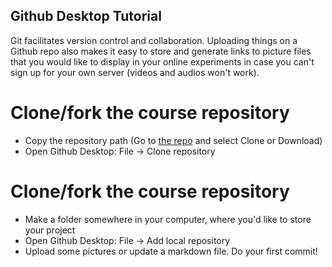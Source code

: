 ## Github Desktop Tutorial

Git facilitates version control and collaboration. Uploading things on a Github repo also makes it easy to store and generate links to picture files that you would like to display in your online experiments in case you can't sign up for your own server (videos and audios won't work).


# Clone/fork the course repository

* Copy the repository path (Go to [the repo](https://github.com/sunwooj/course-expsemprag) and select Clone or Download)
* Open Github Desktop: File &rarr; Clone repository


# Clone/fork the course repository

* Make a folder somewhere in your computer, where you'd like to store your project
* Open Github Desktop: File &rarr; Add local repository
* Upload some pictures or update a markdown file. Do your first commit!